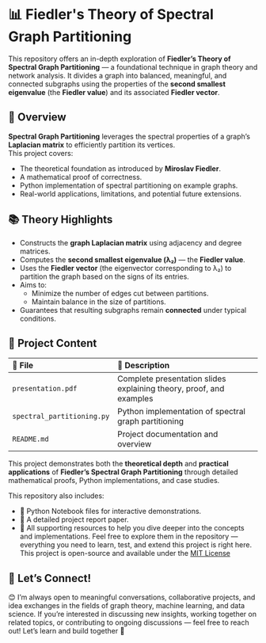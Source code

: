 # 📊 Fiedler's Theory of Spectral Graph Partitioning

This repository offers an in-depth exploration of **Fiedler’s Theory of Spectral Graph Partitioning** — a foundational technique in graph theory and network analysis. It divides a graph into balanced, meaningful, and connected subgraphs using the properties of the **second smallest eigenvalue** (the **Fiedler value**) and its associated **Fiedler vector**.


## 📖 Overview

**Spectral Graph Partitioning** leverages the spectral properties of a graph’s **Laplacian matrix** to efficiently partition its vertices.  
This project covers:
- The theoretical foundation as introduced by **Miroslav Fiedler**.
- A mathematical proof of correctness.
- Python implementation of spectral partitioning on example graphs.
- Real-world applications, limitations, and potential future extensions.


## 📚 Theory Highlights
- Constructs the **graph Laplacian matrix** using adjacency and degree matrices.
- Computes the **second smallest eigenvalue (λ₂)** — the **Fiedler value**.
- Uses the **Fiedler vector** (the eigenvector corresponding to λ₂) to partition the graph based on the signs of its entries.
- Aims to:
  - Minimize the number of edges cut between partitions.
  - Maintain balance in the size of partitions.
- Guarantees that resulting subgraphs remain **connected** under typical conditions.



## 📝 Project Content

| 📄 File                  | 📑 Description                                           |
|:-------------------------|:--------------------------------------------------------|
| `presentation.pdf`        | Complete presentation slides explaining theory, proof, and examples |
| `spectral_partitioning.py`| Python implementation of spectral graph partitioning    |
| `README.md`               | Project documentation and overview                      |

This project demonstrates both the **theoretical depth** and **practical applications** of **Fiedler’s Spectral Graph Partitioning** through detailed mathematical proofs, Python implementations, and case studies.

This repository also includes:
- 📓 Python Notebook files for interactive demonstrations.
- 📑 A detailed project report paper.
- 📂 All supporting resources to help you dive deeper into the concepts and implementations.
Feel free to explore them in the repository — everything you need to learn, test, and extend this project is right here.
This project is open-source and available under the [MIT License](LICENSE)

## 🤝 Let’s Connect!
😊 I’m always open to meaningful conversations, collaborative projects, and idea exchanges in the fields of graph theory, machine learning, and data science.
If you’re interested in discussing new insights, working together on related topics, or contributing to ongoing discussions — feel free to reach out!
Let’s learn and build together 🚀
